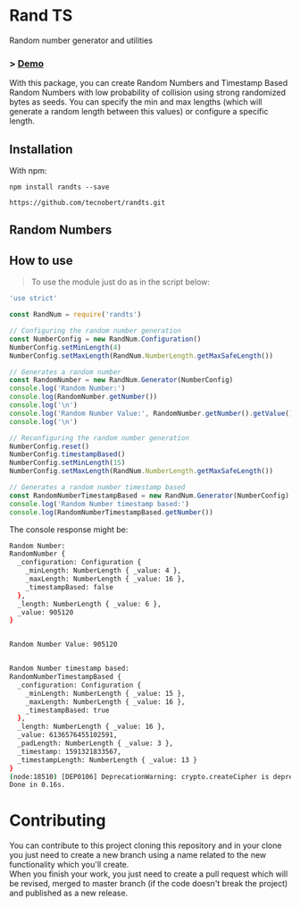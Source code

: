 # Rand TS

Random number generator and utilities

### > [Demo](https://npm.runkit.com/randts)

With this package, you can create Random Numbers and Timestamp Based Random Numbers with low probability of collision
using strong randomized bytes as seeds. You can specify the min and max lengths (which will generate a random length
between this values) or configure a specific length.

## Installation

With npm:

```
npm install randts --save
```

```
https://github.com/tecnobert/randts.git
```

## Random Numbers

## How to use

> To use the module just do as in the script below:

```ts
'use strict'

const RandNum = require('randts')

// Configuring the random number generation
const NumberConfig = new RandNum.Configuration()
NumberConfig.setMinLength(4)
NumberConfig.setMaxLength(RandNum.NumberLength.getMaxSafeLength())

// Generates a random number
const RandomNumber = new RandNum.Generator(NumberConfig)
console.log('Random Number:')
console.log(RandomNumber.getNumber())
console.log('\n')
console.log('Random Number Value:', RandomNumber.getNumber().getValue())
console.log('\n')

// Reconfiguring the random number generation
NumberConfig.reset()
NumberConfig.timestampBased()
NumberConfig.setMinLength(15)
NumberConfig.setMaxLength(RandNum.NumberLength.getMaxSafeLength())

// Generates a random number timestamp based
const RandomNumberTimestampBased = new RandNum.Generator(NumberConfig)
console.log('Random Number timestamp based:')
console.log(RandomNumberTimestampBased.getNumber())
```

The console response might be:

```sh
Random Number:
RandomNumber {
  _configuration: Configuration {
    _minLength: NumberLength { _value: 4 },
    _maxLength: NumberLength { _value: 16 },
    _timestampBased: false
  },
  _length: NumberLength { _value: 6 },
  _value: 905120
}


Random Number Value: 905120


Random Number timestamp based:
RandomNumberTimestampBased {
  _configuration: Configuration {
    _minLength: NumberLength { _value: 15 },
    _maxLength: NumberLength { _value: 16 },
    _timestampBased: true
  },
  _length: NumberLength { _value: 16 },
  _value: 6136576455102591,
  _padLength: NumberLength { _value: 3 },
  _timestamp: 1591321833567,
  _timestampLength: NumberLength { _value: 13 }
}
(node:18510) [DEP0106] DeprecationWarning: crypto.createCipher is deprecated.
Done in 0.16s.
```

# Contributing

You can contribute to this project cloning this repository and in your clone you just need to create a new branch using a
name related to the new functionality which you'll create.  
When you finish your work, you just need to create a pull request which will be revised, merged to master branch (if the code
doesn't break the project) and published as a new release.
